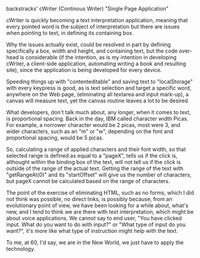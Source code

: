  backstracks'
cWriter (Continous Writer) "Single Page Application"

cWriter is quickly becoming a text interpretation application, meaning that every pointed word is the subject of interpretation but there are issues when pointing to text, in defining its containing box.

Why the issues actually exist, could be resolved in part by defining specifically a box, width and height, and containing text, but the code over-head is considerable (if the intention, as is my intention in developing cWriter, a client-side application, automating writing a book and resulting site), since the application is being developed for every device.

Speeding things up with "contenteditable" and saving text to "localStorage" with every keypress is good, as is text selection and target a specific word, anywhere on the Web page, (eliminating all textarea and input mark-up), a canvas will measure text, yet the canvas routine leaves a lot to be desired. 

What developers, don't talk much about, any longer, when it comes to text, is proportional spacing. Back in the day, IBM called character width Picas. For example, a norrower character would be 2 picas, most were 3, and wider characters, such as an "m" or "w", depending on the font and proportional spacing, would be 5 picas.

So, calculating a range of applied characters and their font width, so that selected range is defined as equal to a "pageX", tells us if the click is, althought within the binding box of the text, will not tell us if the click is outside of the range of the actual text. Getting the range of the text with "getRangeAt(0)" and its "startOffset" will give us the number of characters, but pageX cannot be calculated based on the range of characters.

The point of the exercise of eliminating HTML, such as no forms, which I did not think was possible, no direct links, is possibly because, from an evolutionary point of view, we have been looking for a while about, what's new, and I tend to think we are there with text interpretation, which might be about voice applications. We cannot say to end user, "You have clicked input. What do you want to do with input?" or "What type of input do you want?", it's more like what type of instruction might help with the text.

To me, at 60, I'd say, we are in the New World, we just have to apply the technology.
